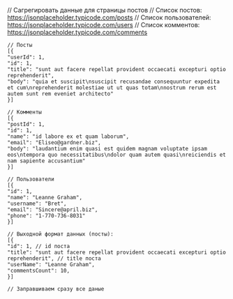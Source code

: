 // Сагрегировать данные для страницы постов
// Список постов: https://jsonplaceholder.typicode.com/posts
// Список пользователей: https://jsonplaceholder.typicode.com/users
// Список комментов: https://jsonplaceholder.typicode.com/comments

```
// Посты
[{
"userId": 1,
"id": 1,
"title": "sunt aut facere repellat provident occaecati excepturi optio reprehenderit",
"body": "quia et suscipit\nsuscipit recusandae consequuntur expedita et cum\nreprehenderit molestiae ut ut quas totam\nnostrum rerum est autem sunt rem eveniet architecto"
}]

// Комменты
[{
"postId": 1,
"id": 1,
"name": "id labore ex et quam laborum",
"email": "Eliseo@gardner.biz",
"body": "laudantium enim quasi est quidem magnam voluptate ipsam eos\ntempora quo necessitatibus\ndolor quam autem quasi\nreiciendis et nam sapiente accusantium"
}]

// Пользователи
[{
"id": 1,
"name": "Leanne Graham",
"username": "Bret",
"email": "Sincere@april.biz",
"phone": "1-770-736-8031"
}]

// Выходной формат данных (посты):
[{
"id": 1, // id поста
"title": "sunt aut facere repellat provident occaecati excepturi optio reprehenderit", // title поста
"userName": "Leanne Graham",
"commentsCount": 10,
}]

// Заправшиваем сразу все даные
```